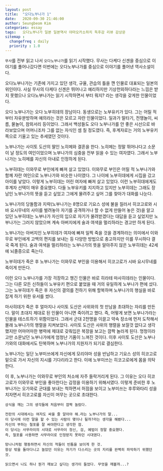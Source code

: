 ```yaml
---
layout: post
title:  "오다노부나가 1"
date:   2020-09-30 21:46:00
author: Seungbeom Kim
categories: essay
tags:	오다노부나가 일본 일본역사 야마오카소하치 독후감 리뷰 감상문
sitemap :
  changefreq : daily
  priority : 1.0
---
```


`무사`를 전부 읽고 나서 `오다노부나가`를 읽기 시작했다. 무사는 다케다 신겐을 중심으로 이야기를 풀어나갔다면 이번에는 오다노부나가를 중심으로 이야기를 풀어낸 역사소설이다.

오다노부나가는 기존에 가지고 있던 생각, 규율, 관습의 틀을 깬 인물로 대표되는 일본의 위인이다. 사실 무사의 다케다 신겐은 뛰어나고 예리하지만 기상천외하다라는 느낌은 받지 못했으나 오다노부나가는 읽기 시작하면서 부터 뭐지? 라는 생각을 갖게한 인물이었다.

오다 노부나가는 오다 노부히데의 장남이다. 동생으로는 노부유키가 있다. 그는 어릴 적부터 자유분방하며 예의라는 것은 모르고 자란 인물이었다. 일과가 말타기, 전쟁놀이, 씨름, 물놀이, 참외서리 등이었다. 그래서 백성들도 오다 노부나가를 안 좋은 시선으로 바라보았으며 어머니조차 그를 없는 자식인 셈 칠 정도였다. 즉, 후계자로는 거의 노부유키 쪽으로 기울고 있는 추세였던 것이다.

노부나가는 사이토 도산의 딸인 노히메와 결혼을 한다. 노히메는 정말 뛰어나다고 소문이 날 정도의 여인이었으며 노부나가의 심중을 전부 읽을 수 있는 여자였다. 그래서 노부나가는 노히메를 자신의 아내로 인정하게 된다.

노부히데는 이와무로 부인에게 빠져 살고 있었다. 이와무로 부인은 어릴 적 노부나가와 함께 자란 여인으로 노부나가와 비슷한 나이였다. 그 나이에 노부히데에게 시집을 갔고 아이를 낳았다. 이렇게 노부히데는 어린 여자에 빠져 살고 있었다. 이런 노부히데에게도 후계자 선택이 매우 중요했다. 다들 노부유키를 지지하고 있지만 노부히데는 그래도 장남인 노부나가의 뜻을 듣고 싶었고 그에게 물려주고 싶어 그를 찾아가 대화를 나눈다.

노부나가의 당돌함과 지략(노부나가는 8명으로 기요스 성에 불을 질러서 히코고로와 시바 요시무네의 사이를 벌려놓아 자기를 공격하거나 할 수 없게 만들어 놓은 것)을 알고 있던 노부히데는 노부나가 자신의 입으로 자기가 물려받겠다는 대답을 듣고 싶었지만 노부나가는 그러지 않았으며 계속 아버지에게 술과 여색을 멀리하라는 경고만 하게 된다.

노부나가는 아버지인 노부히데가 여자에 빠져 일찍 죽을 것을 경계하라는 의미에서 이와무로 부인에게 고백의 편지를 보내는 등 다양한 방법으로 충고하지만 이를 무시하다 결국 죽게 된다. 술과 여색을 멀리하라는 노부나가의 뜻을 알아주지 않은 노부히데는 42세에 뇌졸증으로 죽는다.

노부히데가 죽은 후 노부나가는 이와무로 부인을 이용해서 히코고로가 시바 요시무네를 죽이게 만든다.

이런 오다 노부나가를 가장 걱장하고 챙긴 인물은 바로 히라테 마사히데라는 인물이다. 그는 다른 모든 신하들이 노부유키 편으로 붙었을 때 거의 유일하게 노부나가 편에 섰다. 그는 노부히데가 죽은 후 자신의 결의를 전하기 위해 할복하며 노부나가의 행실을 바로잡게 하기 위한 유서를 썼다.

마사히데가 죽은 후 얼마지나 사이토 도산은 사위와의 첫 만남을 초대하는 자리를 만든다. 말이 초대지 제대로 된 인물이 아니면 죽이려고 했다. 즉, 어떻게 보면 노부나가라는 인물을 테스트하기 위함이었다. 그래서 군대 2천명을 이끌고 약속 장소에 먼저 도착해서 몰래 노부나가의 행렬을 지켜보았다. 사이토 도산은 사위의 행렬을 보잘것 없다고 생각했지만 어마어마한 병력에 제대로 갖춰입은 복장을 보고는 깜짝 놀라게 된다. 멍청이라고만 소문났던 노부나가에게 엄청난 기품이 느껴진 것이다. 이후 사이토 도산은 노부나가와의 대화에서도 탄복하며 노부나가의 지원자가 되기로 결심한다.

노부나가는 일단 노부미쓰에게 자신에게 모리야마 성을 반납하고 기요스 성의 히코고로 밑으로 가서 자신의 지시를 기다리라고 한다. 이에 노부미쓰는 히코고로에게 몸을 의탁한다.

이 후, 노부나가는 이와무로 부인의 처소에 자주 들락거리게 된다. 그 이유는 오다 히코고로가 이와무로 부인을 좋아한다는 감정을 이용하기 위해서였다. 이렇게 준비한 후 노부나가는 오가와로 군대를 보내는 척하면서 허점을 보이고 노부미쓰는 후루와타리 성을 치자면서 히코고로를 자신이 머무는 곳으로 초대한다.

```
상식을 깨는 그의 생각들에 처음부터 깜짝 놀랐다.

전란의 시대에서는 여자도 싸울 줄 알아야 해.라는 노부나가의 말...
이 당시에 이런 말을 할 수 있는 사람이 몇이나 될까?라는 생각을 해봤다...
자신의 부하는 철포를 잘 써야한다고 생각한 점.
이 당시는 사무라이의 시대로 사무라이 정신, 검, 예법이 정말 중요했다.
즉, 철포를 사용하면 사무라이로 인정받지 못하던 시대였다.

망나니처럼 행동하면서 자신의 적들이 빈틈을 보이게 한 것.
항상 밖을 돌아다니고 놀았던 이유는 자기가 다스리는 곳의 지리를 완벽히 파악하기 위했던 것.

읽으면서 나도 하나 뭔가 깨보고 싶다는 생가이 들었다. 무엇을 깨볼까...?
```
